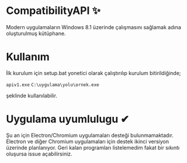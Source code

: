 # CompatibilityAPI ✨
Modern uygulamaların Windows 8.1 üzerinde çalışmasını sağlamak adına oluşturulmuş kütüphane. 

# Kullanım
İlk kurulum için setup.bat yonetici olarak çalıştırılıp kurulum bitirildiğinde;                                                                                                  

`apiv1.exe` `C:\uygulama\yolu\ornek.exe`                                                                                                                                         


şeklinde kullanılabilir.

# Uygulama uyumlulugu ✔
Şu an için Electron/Chromium uygulamaları desteği bulunmamaktadır.
Electron ve diğer Chromium uygulamaları için destek ikinci versiyon üzerinde planlanıyor.
Geri kalan programları listelemedim fakat bir sıkıntı oluşursa issue açabilirsiniz.
